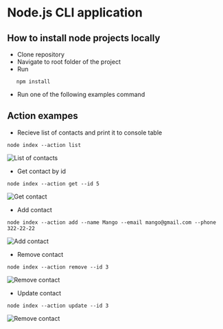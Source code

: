 # Node.js CLI application

## How to install node projects locally

-   Clone repository
-   Navigate to root folder of the project
-   Run

```git
   npm install
```

-   Run one of the following examples command

## Action exampes

-   Recieve list of contacts and print it to console table

```cli
node index --action list
```

![List of contacts](https://monosnap.com/file/aG03lk7MqeMevsMnikf1ja9H20YKFe)

-   Get contact by id

```cli
node index --action get --id 5
```

![Get contact](https://monosnap.com/file/oEuxj4JcIJsdzeN0Nh55NK07VlCgoh)

-   Add contact

```cli
node index --action add --name Mango --email mango@gmail.com --phone 322-22-22
```

![Add contact](https://monosnap.com/file/rFouXk2BRNfKaRwEHCxEz1eKKWqfMY)

-   Remove contact

```cli
node index --action remove --id 3
```

![Remove contact](https://monosnap.com/file/AXXQVLdMRob8CdxZo8ALS29rmROxa0)

-   Update contact

```cli
node index --action update --id 3
```

![Remove contact](https://monosnap.com/file/AXXQVLdMRob8CdxZo8ALS29rmROxa0)
